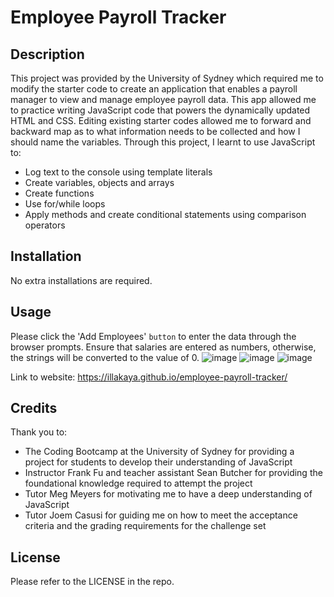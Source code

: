 # Employee Payroll Tracker

## Description

This project was provided by the University of Sydney which required me to modify the starter code to create an application that enables a payroll manager to view and manage employee payroll data. This app allowed me to practice writing JavaScript code that powers the dynamically updated HTML and CSS. Editing existing starter codes allowed me to forward and backward map as to what information needs to be collected and how I should name the variables. Through this project, I learnt to use JavaScript to:

- Log text to the console using template literals
- Create variables, objects and arrays
- Create functions
- Use for/while loops
- Apply methods and create conditional statements using comparison operators

## Installation

No extra installations are required.

## Usage

Please click the 'Add Employees' `button` to enter the data through the browser prompts. Ensure that salaries are entered as numbers, otherwise, the strings will be converted to the value of 0.
![image](https://github.com/illakaya/employee-payroll-tracker/assets/161125561/265ed021-2a92-4a23-a78f-792a5662fe4d)
![image](https://github.com/illakaya/employee-payroll-tracker/assets/161125561/20a4e3bb-cf16-47da-ac08-eec1cea4baf8)
![image](https://github.com/illakaya/employee-payroll-tracker/assets/161125561/11c87df6-9a9d-4b4c-96c5-589cccc83e9b)

Link to website: https://illakaya.github.io/employee-payroll-tracker/

## Credits
Thank you to:

- The Coding Bootcamp at the University of Sydney for providing a project for students to develop their understanding of JavaScript
- Instructor Frank Fu and teacher assistant Sean Butcher for providing the foundational knowledge required to attempt the project
- Tutor Meg Meyers for motivating me to have a deep understanding of JavaScript
- Tutor Joem Casusi for guiding me on how to meet the acceptance criteria and the grading requirements for the challenge set

## License

Please refer to the LICENSE in the repo.
